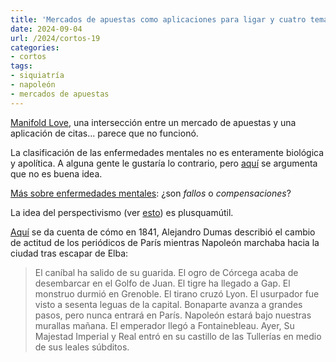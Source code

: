 ```yaml
---
title: 'Mercados de apuestas como aplicaciones para ligar y cuatro temas más'
date: 2024-09-04
url: /2024/cortos-19
categories:
- cortos
tags:
- siquiatría
- napoleón
- mercados de apuestas
---
```



[Manifold Love](https://news.manifold.markets/p/manifold-love), una intersección entre un mercado de apuestas y una aplicación de citas... parece que no funcionó.

La clasificación de las enfermedades mentales no es enteramente biológica y apolítica. A alguna gente le gustaría lo contrario, pero [aquí](https://www.astralcodexten.com/p/you-dont-want-a-purely-biological) se argumenta que no es buena idea.

[Más sobre enfermedades mentales](https://www.astralcodexten.com/p/ontology-of-psychiatric-conditions-653): ¿son _fallos_ o _compensaciones_?

La idea del perspectivismo (ver [esto](http://www.ensayistas.org/antologia/XXE/ortega/ortega4.htm)) es plusquamútil.

[Aquí](https://www.themoneyillusion.com/disgust-with-mankind/) se da cuenta de cómo en 1841, Alejandro Dumas describió el cambio de actitud de los periódicos de París mientras Napoleón marchaba hacia la ciudad tras escapar de Elba:

> El caníbal ha salido de su guarida.
> El ogro de Córcega acaba de desembarcar en el Golfo de Juan.
> El tigre ha llegado a Gap. El monstruo durmió en Grenoble.
> El tirano cruzó Lyon.
> El usurpador fue visto a sesenta leguas de la capital.
> Bonaparte avanza a grandes pasos, pero nunca entrará en París.
> Napoleón estará bajo nuestras murallas mañana.
> El emperador llegó a Fontainebleau.
> Ayer, Su Majestad Imperial y Real entró en su castillo de las Tullerías en medio de sus leales súbditos.

